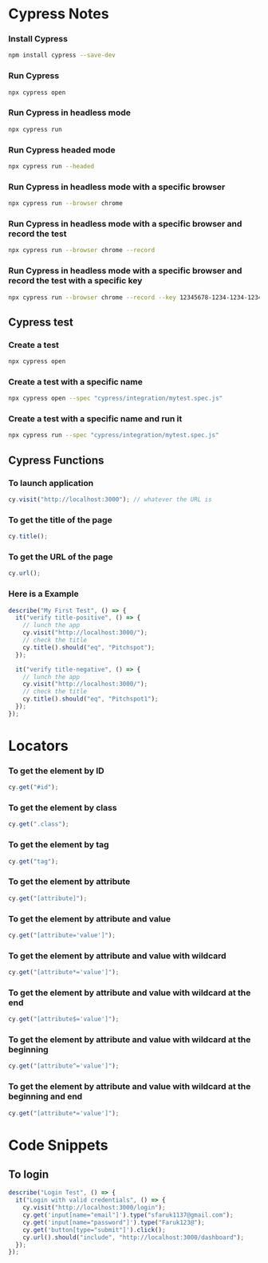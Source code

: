 # Cypress Notes

### Install Cypress

```bash
npm install cypress --save-dev
```

### Run Cypress

```bash
npx cypress open
```

### Run Cypress in headless mode

```bash
npx cypress run
```

### Run Cypress headed mode

```bash
npx cypress run --headed
```

### Run Cypress in headless mode with a specific browser

```bash
npx cypress run --browser chrome
```

### Run Cypress in headless mode with a specific browser and record the test

```bash
npx cypress run --browser chrome --record
```

### Run Cypress in headless mode with a specific browser and record the test with a specific key

```bash
npx cypress run --browser chrome --record --key 12345678-1234-1234-1234-123456789012
```

## Cypress test

### Create a test

```bash
npx cypress open
```

### Create a test with a specific name

```bash
npx cypress open --spec "cypress/integration/mytest.spec.js"
```

### Create a test with a specific name and run it

```bash
npx cypress run --spec "cypress/integration/mytest.spec.js"
```

## Cypress Functions

### To launch application

```javascript
cy.visit("http://localhost:3000"); // whatever the URL is
```

### To get the title of the page

```javascript
cy.title();
```

### To get the URL of the page

```javascript
cy.url();
```

### Here is a Example

```javascript
describe("My First Test", () => {
  it("verify title-positive", () => {
    // lunch the app
    cy.visit("http://localhost:3000/");
    // check the title
    cy.title().should("eq", "Pitchspot");
  });

  it("verify title-negative", () => {
    // lunch the app
    cy.visit("http://localhost:3000/");
    // check the title
    cy.title().should("eq", "Pitchspot1");
  });
});
```

# Locators

### To get the element by ID

```javascript
cy.get("#id");
```

### To get the element by class

```javascript
cy.get(".class");
```

### To get the element by tag

```javascript
cy.get("tag");
```

### To get the element by attribute

```javascript
cy.get("[attribute]");
```

### To get the element by attribute and value

```javascript
cy.get("[attribute='value']");
```

### To get the element by attribute and value with wildcard

```javascript
cy.get("[attribute*='value']");
```

### To get the element by attribute and value with wildcard at the end

```javascript
cy.get("[attribute$='value']");
```

### To get the element by attribute and value with wildcard at the beginning

```javascript
cy.get("[attribute^='value']");
```

### To get the element by attribute and value with wildcard at the beginning and end

```javascript
cy.get("[attribute*='value']");
```

# Code Snippets

## To login

```javascript
describe("Login Test", () => {
  it("Login with valid credentials", () => {
    cy.visit("http://localhost:3000/login");
    cy.get('input[name="email"]').type("sfaruk1137@gmail.com");
    cy.get('input[name="password"]').type("Faruk123@");
    cy.get('button[type="submit"]').click();
    cy.url().should("include", "http://localhost:3000/dashboard");
  });
});
```
